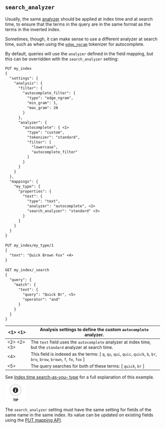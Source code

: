 ## `search_analyzer`

Usually, the same [analyzer](analyzer.html) should be applied at index time and at search time, to ensure that the terms in the query are in the same format as the terms in the inverted index.

Sometimes, though, it can make sense to use a different analyzer at search time, such as when using the [`edge_ngram`](analysis-edgengram-tokenizer.html) tokenizer for autocomplete.

By default, queries will use the `analyzer` defined in the field mapping, but this can be overridden with the `search_analyzer` setting:
    
    
    PUT my_index
    {
      "settings": {
        "analysis": {
          "filter": {
            "autocomplete_filter": {
              "type": "edge_ngram",
              "min_gram": 1,
              "max_gram": 20
            }
          },
          "analyzer": {
            "autocomplete": { <1>
              "type": "custom",
              "tokenizer": "standard",
              "filter": [
                "lowercase",
                "autocomplete_filter"
              ]
            }
          }
        }
      },
      "mappings": {
        "my_type": {
          "properties": {
            "text": {
              "type": "text",
              "analyzer": "autocomplete", <2>
              "search_analyzer": "standard" <3>
            }
          }
        }
      }
    }
    
    PUT my_index/my_type/1
    {
      "text": "Quick Brown Fox" <4>
    }
    
    GET my_index/_search
    {
      "query": {
        "match": {
          "text": {
            "query": "Quick Br", <5>
            "operator": "and"
          }
        }
      }
    }

<1> <1>| Analysis settings to define the custom `autocomplete` analyzer.     
---|---   
<2> <2> <3>| The `text` field uses the `autocomplete` analyzer at index time, but the `standard` analyzer at search time.     
<4>| This field is indexed as the terms: [ `q`, `qu`, `qui`, `quic`, `quick`, `b`, `br`, `bro`, `brow`, `brown`, `f`, `fo`, `fox` ]     
<5>| The query searches for both of these terms: [ `quick`, `br` ]   
  
See [Index time search-as-you- type](https://www.elastic.co/guide/en/elasticsearch/guide/2.x/_index_time_search_as_you_type.html) for a full explanation of this example.

![Tip](images/icons/tip.png)

The `search_analyzer` setting must have the same setting for fields of the same name in the same index. Its value can be updated on existing fields using the [PUT mapping API](indices-put-mapping.html).
